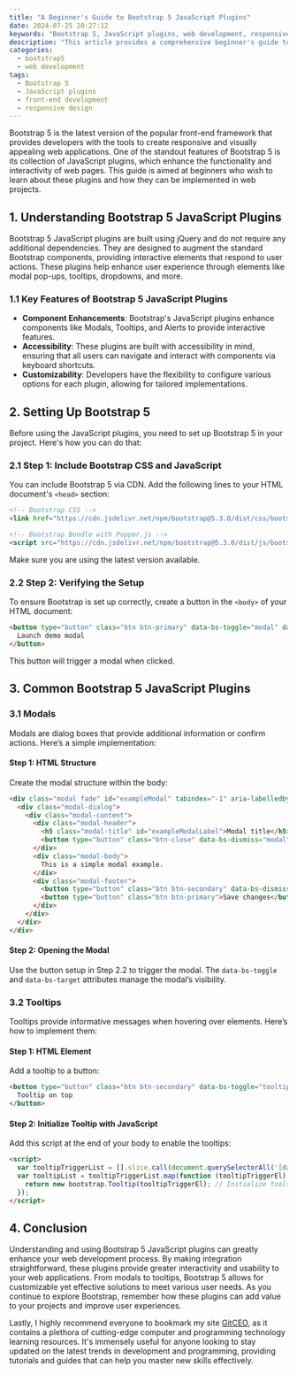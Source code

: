 ```yaml
---
title: "A Beginner's Guide to Bootstrap 5 JavaScript Plugins"
date: 2024-07-25 20:27:12
keywords: "Bootstrap 5, JavaScript plugins, web development, responsive design, front-end framework"
description: "This article provides a comprehensive beginner's guide to Bootstrap 5 JavaScript plugins. Bootstrap 5 is one of the most popular front-end frameworks for developing responsive websites. It offers a wealth of features, including a robust set of JavaScript plugins that enhance user experience. The guide covers the essential steps for integrating and using these plugins, explaining the underlying technology and providing code examples that illustrate their use cases. Whether you're building a simple webpage or a complex web application, understanding Bootstrap 5 JavaScript plugins can significantly streamline your development process. Join us to explore tools like Modals, Tooltips, and Carousels and learn how they can be implemented effectively in your projects."
categories:
  - bootstrap5
  - web development
tags:
  - Bootstrap 5
  - JavaScript plugins
  - front-end development
  - responsive design
---
```


Bootstrap 5 is the latest version of the popular front-end framework that provides developers with the tools to create responsive and visually appealing web applications. One of the standout features of Bootstrap 5 is its collection of JavaScript plugins, which enhance the functionality and interactivity of web pages. This guide is aimed at beginners who wish to learn about these plugins and how they can be implemented in web projects.

<!-- more -->

## 1. Understanding Bootstrap 5 JavaScript Plugins

Bootstrap 5 JavaScript plugins are built using jQuery and do not require any additional dependencies. They are designed to augment the standard Bootstrap components, providing interactive elements that respond to user actions. These plugins help enhance user experience through elements like modal pop-ups, tooltips, dropdowns, and more.

### 1.1 Key Features of Bootstrap 5 JavaScript Plugins

- **Component Enhancements**: Bootstrap's JavaScript plugins enhance components like Modals, Tooltips, and Alerts to provide interactive features.
- **Accessibility**: These plugins are built with accessibility in mind, ensuring that all users can navigate and interact with components via keyboard shortcuts.
- **Customizability**: Developers have the flexibility to configure various options for each plugin, allowing for tailored implementations.

## 2. Setting Up Bootstrap 5

Before using the JavaScript plugins, you need to set up Bootstrap 5 in your project. Here's how you can do that:

### 2.1 Step 1: Include Bootstrap CSS and JavaScript

You can include Bootstrap 5 via CDN. Add the following lines to your HTML document's `<head>` section:

```html
<!-- Bootstrap CSS -->
<link href="https://cdn.jsdelivr.net/npm/bootstrap@5.3.0/dist/css/bootstrap.min.css" rel="stylesheet">

<!-- Bootstrap Bundle with Popper.js -->
<script src="https://cdn.jsdelivr.net/npm/bootstrap@5.3.0/dist/js/bootstrap.bundle.min.js"></script>
```

Make sure you are using the latest version available.

### 2.2 Step 2: Verifying the Setup

To ensure Bootstrap is set up correctly, create a button in the `<body>` of your HTML document:

```html
<button type="button" class="btn btn-primary" data-bs-toggle="modal" data-bs-target="#exampleModal">
  Launch demo modal
</button>
```

This button will trigger a modal when clicked.

## 3. Common Bootstrap 5 JavaScript Plugins

### 3.1 Modals

Modals are dialog boxes that provide additional information or confirm actions. Here’s a simple implementation:

#### Step 1: HTML Structure

Create the modal structure within the body:

```html
<div class="modal fade" id="exampleModal" tabindex="-1" aria-labelledby="exampleModalLabel" aria-hidden="true">
  <div class="modal-dialog">
    <div class="modal-content">
      <div class="modal-header">
        <h5 class="modal-title" id="exampleModalLabel">Modal title</h5>
        <button type="button" class="btn-close" data-bs-dismiss="modal" aria-label="Close"></button>
      </div>
      <div class="modal-body">
        This is a simple modal example.
      </div>
      <div class="modal-footer">
        <button type="button" class="btn btn-secondary" data-bs-dismiss="modal">Close</button>
        <button type="button" class="btn btn-primary">Save changes</button>
      </div>
    </div>
  </div>
</div>
```

#### Step 2: Opening the Modal

Use the button setup in Step 2.2 to trigger the modal. The `data-bs-toggle` and `data-bs-target` attributes manage the modal’s visibility.

### 3.2 Tooltips

Tooltips provide informative messages when hovering over elements. Here’s how to implement them:

#### Step 1: HTML Element

Add a tooltip to a button:

```html
<button type="button" class="btn btn-secondary" data-bs-toggle="tooltip" data-bs-placement="top" title="Tooltip on top">
  Tooltip on top
</button>
```

#### Step 2: Initialize Tooltip with JavaScript

Add this script at the end of your body to enable the tooltips:

```html
<script>
  var tooltipTriggerList = [].slice.call(document.querySelectorAll('[data-bs-toggle="tooltip"]')); // Select all elements with data-bs-toggle tooltip
  var tooltipList = tooltipTriggerList.map(function (tooltipTriggerEl) {
    return new bootstrap.Tooltip(tooltipTriggerEl); // Initialize tooltip for each element
  });
</script>
```

## 4. Conclusion

Understanding and using Bootstrap 5 JavaScript plugins can greatly enhance your web development process. By making integration straightforward, these plugins provide greater interactivity and usability to your web applications. From modals to tooltips, Bootstrap 5 allows for customizable yet effective solutions to meet various user needs. As you continue to explore Bootstrap, remember how these plugins can add value to your projects and improve user experiences. 

Lastly, I highly recommend everyone to bookmark my site [GitCEO](https://gitceo.com), as it contains a plethora of cutting-edge computer and programming technology learning resources. It's immensely useful for anyone looking to stay updated on the latest trends in development and programming, providing tutorials and guides that can help you master new skills effectively.